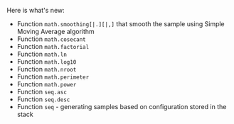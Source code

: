 Here is what's new:
* Function ```math.smoothing[|.][|,]``` that smooth the sample using Simple Moving Average algorithm
* Function ```math.cosecant```
* Function ```math.factorial```
* Function ```math.ln```
* Function ```math.log10```
* Function ```math.nroot```
* Function ```math.perimeter```
* Function ```math.power```
* Function ```seq.asc```
* Function ```seq.desc```
* Function ```seq``` - generating samples based on configuration stored in the stack 
